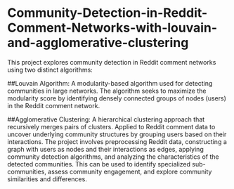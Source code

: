 # Community-Detection-in-Reddit-Comment-Networks-with-louvain-and-agglomerative-clustering
This project explores community detection in Reddit comment networks using two distinct algorithms:

##Louvain Algorithm:
A modularity-based algorithm used for detecting communities in large networks.
The algorithm seeks to maximize the modularity score by identifying densely connected groups of nodes (users) in the Reddit comment network.

##Agglomerative Clustering:
A hierarchical clustering approach that recursively merges pairs of clusters.
Applied to Reddit comment data to uncover underlying community structures by grouping users based on their interactions.
The project involves preprocessing Reddit data, constructing a graph with users as nodes and their interactions as edges, applying community detection algorithms, and analyzing the characteristics of the detected communities. This can be used to identify specialized sub-communities, assess community engagement, and explore community similarities and differences.
